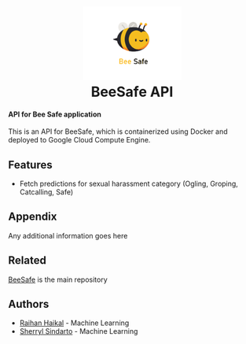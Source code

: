 <h1 align="center">
  <br>
  <a href=""><img src="https://github.com/raihanhaikal/beesafe_api/blob/main/img/logo.png" alt="beesafe" width="200"></a>
  <br>
  BeeSafe API
  <br>
</h1>

#### API for Bee Safe application
This is an API for BeeSafe, which is containerized using Docker and deployed to Google Cloud Compute Engine.
## Features

- Fetch predictions for sexual harassment category (Ogling, Groping, Catcalling, Safe)

  
## Appendix

Any additional information goes here

  
## Related


[BeeSafe](https://github.com/reynardets/BeeSafe)
 is the main repository

  
## Authors

- [Raihan Haikal](https://github.com/raihanhaikal) - Machine Learning
- [Sherryl Sindarto](https://github.com/sherrylsin20) - Machine Learning

  
